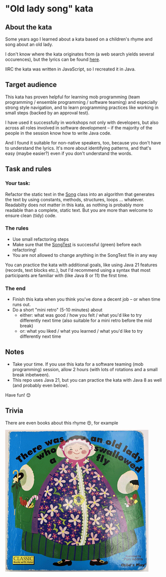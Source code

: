# "Old lady song" kata

## About the kata

Some years ago I learned about a kata based on a children's rhyme and song about an old lady.

I don't know where the kata originates from (a web search yields several occurences), but the lyrics can be found
[here](https://en.wikipedia.org/wiki/There_Was_an_Old_Lady_Who_Swallowed_a_Fly).

IIRC the kata was written in JavaScript, so I recreated it in Java.


## Target audience

This kata has proven helpful for learning mob programming (team programming / ensemble programming / software teaming)
and especially strong style navigation, and to learn programming practices like working in small steps (backed by an
approval test).

I have used it successfully in workshops not only with developers, but also across all roles involved in software
development – if the majority of the people in the session know how to write Java code.

And I found it suitable for non-native speakers, too, because you don't have to understand the lyrics. It's more about
identifying patterns, and that's easy (maybe easier?) even if you don't understand the words.


## Task and rules

### Your task:

Refactor the static text in the [Song](src/main/java/old_lady_song/Song.java) class into an algorithm that generates
the text by using constants, methods, structures, loops ... whatever. Readabilty does not matter in this kata, as
nothing is probably more readable than a complete, static text. But you are more than welcome to ensure clean (tidy)
code.

### The rules

- Use small refactoring steps
- Make sure that the [SongTest](src/test/java/old_lady_song/SongTest.java) is successful (green) before each refactoring!
- You are not allowed to change anything in the SongTest file in any way

You can practice the kata with additional goals, like using Java 21 features (records, text blocks etc.),
but I'd recommend using a syntax that most participants are familiar with (like Java 8 or 11) the first time.

### The end

- Finish this kata when you think you've done a decent job – or when time runs out.
- Do a short "mini retro" (5-10 minutes) about
  - either: what was good / how you felt / what you'd like to try differently next time
    (also suitable for a mini retro before the mid break)
  - or: what you liked / what you learned / what you'd like to try differently next time


## Notes

- Take your time. If you use this kata for a software teaming (mob programming) session, allow 2 hours (with lots of
  rotations and a small break inbetween).
- This repo uses Java 21, but you can practice the kata with Java 8 as well (and probably even below).

Have fun! 😊


## Trivia

There are even books about this rhyme 😍, for example

![Book Cover](docs/images/there_was_an_old_lady.png)
